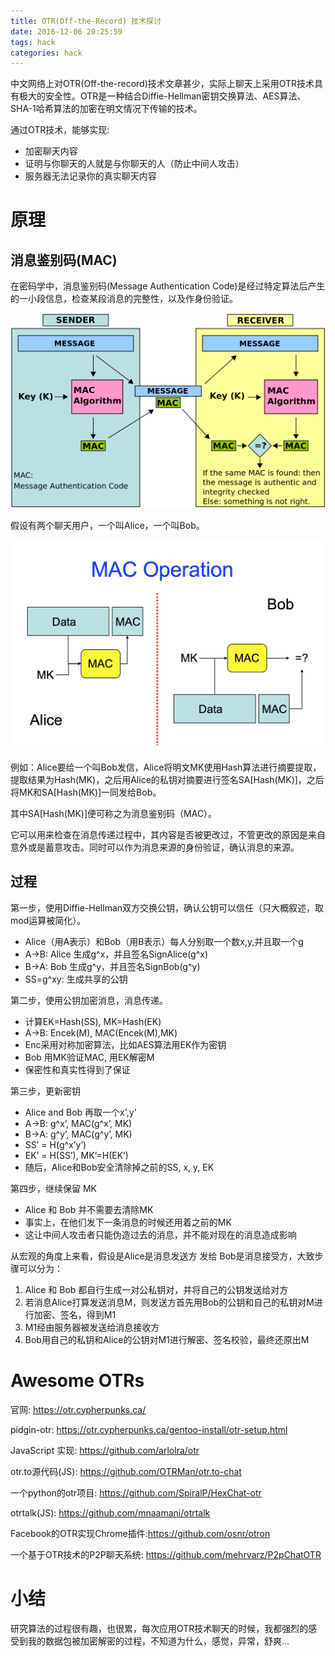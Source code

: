```yaml
---
title: OTR(Off-the-Record) 技术探讨
date: 2016-12-06 20:25:59
tags: hack
categories: hack
---
```


中文网络上对OTR(Off-the-record)技术文章甚少，实际上聊天上采用OTR技术具有极大的安全性。OTR是一种结合Diffie-Hellman密钥交换算法、AES算法、SHA-1哈希算法的加密在明文情况下传输的技术。

<!--more-->

通过OTR技术，能够实现:
- 加密聊天内容
- 证明与你聊天的人就是与你聊天的人（防止中间人攻击）
- 服务器无法记录你的真实聊天内容

# 原理
## 消息鉴别码(MAC)

在密码学中，消息鉴别码(Message Authentication Code)是经过特定算法后产生的一小段信息，检查某段消息的完整性，以及作身份验证。

![](/content/images/otr/1.png)

假设有两个聊天用户，一个叫Alice，一个叫Bob。

![](/content/images/otr/2.jpg)

例如：Alice要给一个叫Bob发信，Alice将明文MK使用Hash算法进行摘要提取，提取结果为Hash(MK)，之后用Alice的私钥对摘要进行签名SA[Hash(MK)]，之后将MK和SA[Hash(MK)]一同发给Bob。

其中SA[Hash(MK)]便可称之为消息鉴别码（MAC）。

它可以用来检查在消息传递过程中，其内容是否被更改过，不管更改的原因是来自意外或是蓄意攻击。同时可以作为消息来源的身份验证，确认消息的来源。

## 过程

第一步，使用Diffie-Hellman双方交换公钥，确认公钥可以信任（只大概叙述，取mod运算被简化）。

- Alice（用A表示）和Bob（用B表示）每人分别取一个数x,y,并且取一个g
- A->B: Alice 生成g^x，并且签名SignAlice(g^x)
- B->A: Bob 生成g^y，并且签名SignBob(g^y)
- SS=g^xy: 生成共享的公钥

第二步，使用公钥加密消息，消息传递。

- 计算EK=Hash(SS), MK=Hash(EK) 
- A->B: Encek(M), MAC(Encek(M),MK)
- Enc采用对称加密算法，比如AES算法用EK作为密钥
- Bob 用MK验证MAC, 用EK解密M
- 保密性和真实性得到了保证

第三步，更新密钥

- Alice and Bob 再取一个x',y'
- A->B: g^x’, MAC(g^x’, MK)
- B->A: g^y’, MAC(g^y’, MK)
- SS’ = H(g^x’y’)
- EK’ = H(SS’), MK’=H(EK’)
- 随后，Alice和Bob安全清除掉之前的SS, x, y, EK

第四步，继续保留 MK

- Alice 和 Bob 并不需要去清除MK
- 事实上，在他们发下一条消息的时候还用着之前的MK
- 这让中间人攻击者只能伪造过去的消息，并不能对现在的消息造成影响

从宏观的角度上来看，假设是Alice是消息发送方 发给 Bob是消息接受方，大致步骤可以分为：

1. Alice 和 Bob 都自行生成一对公私钥对，并将自己的公钥发送给对方
2. 若消息Alice打算发送消息M，则发送方首先用Bob的公钥和自己的私钥对M进行加密、签名，得到M1
3. M1经由服务器被发送给消息接收方
4. Bob用自己的私钥和Alice的公钥对M1进行解密、签名校验，最终还原出M


# Awesome OTRs
官网: https://otr.cypherpunks.ca/

pidgin-otr: https://otr.cypherpunks.ca/gentoo-install/otr-setup.html

JavaScript 实现: https://github.com/arlolra/otr

otr.to源代码(JS): https://github.com/OTRMan/otr.to-chat

一个python的otr项目: https://github.com/SpiralP/HexChat-otr

otrtalk(JS): https://github.com/mnaamani/otrtalk

Facebook的OTR实现Chrome插件:https://github.com/osnr/otron

一个基于OTR技术的P2P聊天系统: https://github.com/mehrvarz/P2pChatOTR

# 小结

研究算法的过程很有趣，也很累，每次应用OTR技术聊天的时候，我都强烈的感受到我的数据包被加密解密的过程，不知道为什么，感觉，异常，舒爽...
